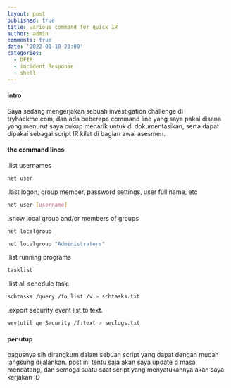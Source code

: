 ```yaml
---
layout: post
published: true
title: various command for quick IR
author: admin
comments: true
date: '2022-01-10 23:00'
categories:
  - DFIR
  - incident Response
  - shell
---
```

#### intro
Saya sedang mengerjakan sebuah investigation challenge di tryhackme.com,
dan ada beberapa command line yang saya pakai disana yang menurut saya cukup menarik untuk di dokumentasikan,
serta dapat dipakai sebagai script IR kilat di bagian awal asesmen.

<!--more-->
#### the command lines
.list usernames
```bash
net user
```

.last logon, group member, password settings, user full name, etc
```bash
net user [username]
```

.show local group and/or members of groups
```bash
net localgroup
```
```bash
net localgroup "Administrators"
```

.list running programs
```bash
tasklist
```

.list all schedule task.
```bash
schtasks /query /fo list /v > schtasks.txt
```

.export security event list to text.
```bash
wevtutil qe Security /f:text > seclogs.txt
```


#### penutup
bagusnya sih dirangkum dalam sebuah script yang dapat dengan mudah langsung dijalankan.
post ini tentu saja akan saya update d masa mendatang, dan semoga suatu saat script yang menyatukannya akan saya kerjakan :D
